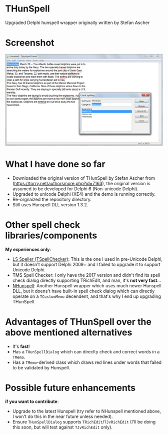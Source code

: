 # THunSpell
Upgraded Delphi hunspell wrapper originally written by Stefan Ascher

# Screenshot
![Screenshot of the Demo](THunSpell-Demo.png)


# What I have done so far
- Downloaded the original version of THunSpell by Stefan Ascher from (https://torry.net/authorsmore.php?id=7163),
  the original version is assumed to be developed for Delphi 6 (Non-unicode Delphi).
- Upgraded to unicode Delphi (XE4) and the demo is running correctly.
- Re-orgnaized the repository directory.
- Still uses Hunspell DLL version 1.3.2.

# Other spell check libraries/components
**My experiences only**:
- [LS Speller (TSpellChecker)](https://www.luziusschneider.com/SpellerHome.htm): This is the one I used in pre-Unicode Delphi, but it doesn't support Delphi 2009+ and I failed to upgrade it to support Unicode Delphi.
- TMS Spell Checker: I only have the 2017 version and didn't find its spell check dialog directly supporting TRichEdit, and man, it's **not very fast**...
- [NHunspell](https://sourceforge.net/projects/nhunspelldelphi/): Another Hunspell wrapper which uses much newer Hunspell DLL, but it doens't have built-in spell check dialog which can directly operate on a `TCustomMemo` decendent, and that's why I end up upgrading  THunSpell.

# Advantages of THunSpell over the above mentioned alternatives
- It's **fast**!
- Has a `THunSpellDialog` which can direclty check and correct words in a `TMemo`.
- Has a `TMemo`-derived class which draws red lines under words that failed to be validated by Hunspell.


# Possible future enhancements
**if you want to contribute**:
- Upgrade to the latest Hunspell (try refer to NHunspell mentioned above, I won't do this in the near future unless needed).
- Ensure `THunSpellDialog` supports `TRichEdit`/`TJvRichEdit` (I'll be doing this soon, but will test against `TJvRichEdit` only).